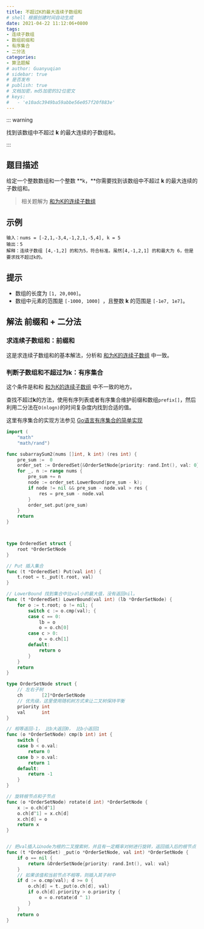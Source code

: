 ```yaml
---
title: 不超过K的最大连续子数组和
# shell 根据创建时间自动生成
date: 2021-04-22 11:12:06+0800
tags:
- 连续子数组
- 数组前缀和
- 有序集合
- 二分法
categories:
- 算法题解
# author: Guanyuqian
# sidebar: true
# 是否发布
# publish: true
# 文档加密，md5加密的32位密文
# keys:
# 	- 'e10adc3949ba59abbe56e057f20f883e'
---
```


::: warning

找到该数组中不超过 **k** 的最大连续的子数组和。

:::

<!-- more -->

## 题目描述

给定一个整数数组和一个整数 **k，**你需要找到该数组中不超过 **k** 的最大连续的子数组和。

> 相关题解为 [和为K的连续子数组](https://guanyuqian.com/content/Category/algorithm/subarraySum)

## 示例

```
输入：nums = [-2,1,-3,4,-1,2,1,-5,4], k = 5
输出：5
解释：连续子数组 [4,-1,2] 的和为5，符合标准。虽然[4,-1,2,1] 的和最大为 6，但是要求找不超过k的。
```



## 提示

- 数组的长度为 `[1, 20,000]`。
- 数组中元素的范围是 `[-1000, 1000] `，且整数 **k** 的范围是 `[-1e7, 1e7]`。

## 解法 前缀和 + 二分法

### 求连续子数组和：前缀和

这是求连续子数组和的基本解法，分析和 [和为K的连续子数组](https://guanyuqian.com/content/Category/algorithm/subarraySum) 中一致。

### 判断子数组和不超过为k：有序集合

这个条件是和和 [和为K的连续子数组](https://guanyuqian.com/content/Category/algorithm/subarraySum) 中不一致的地方。

查找不超过**k**的方法，使用有序列表或者有序集合维护前缀和数组`prefix[]`，然后利用二分法在`O(nlogn)`的时间复杂度内找到合适的值。

这里有序集合的实现方法参见 [Go语言有序集合的简单实现](https://www.guanyuqian.com/content/Category/algorithm/orderSetOfGo)

```go
import (
	"math"
	"math/rand")

func subarraySum2(nums []int, k int) (res int) {
    pre_sum :=  0
    order_set := OrderedSet{&OrderSetNode{priority: rand.Int(), val: 0}}
    for _, n := range nums {
        pre_sum += n
        node := order_set.LowerBound(pre_sum - k); 
        if node != nil && pre_sum - node.val > res {
            res = pre_sum - node.val
        }
        order_set.put(pre_sum)
    }
    return
}



type OrderedSet struct {
	root *OrderSetNode
}

// Put 插入集合
func (t *OrderedSet) Put(val int) {
	t.root = t._put(t.root, val)
}

// LowerBound 找到集合中比val小的最大值，没有返回nil。
func (t *OrderedSet) LowerBound(val int) (lb *OrderSetNode) {
	for o := t.root; o != nil; {
		switch c := o.cmp(val); {
		case c == 0:
			lb = o
			o = o.ch[0]
		case c > 0:
			o = o.ch[1]
		default:
			return o
		}
	}
	return
}

type OrderSetNode struct {
	// 左右子树
	ch       [2]*OrderSetNode
	// 优先级，这里使用随机树方式来让二叉树保持平衡
	priority int
	val      int
}

// 相等返回-1， 比b大返回0， 比b小返回1
func (o *OrderSetNode) cmp(b int) int {
	switch {
	case b < o.val:
		return 0
	case b > o.val:
		return 1
	default:
		return -1
	}
}

// 旋转根节点和子节点
func (o *OrderSetNode) rotate(d int) *OrderSetNode {
	x := o.ch[d^1]
	o.ch[d^1] = x.ch[d]
	x.ch[d] = o
	return x
}


// 把val插入以node为根的二叉搜索树，并且有一定概率对树进行旋转，返回插入后的根节点
func (t *OrderedSet) _put(o *OrderSetNode, val int) *OrderSetNode {
	if o == nil {
		return &OrderSetNode{priority: rand.Int(), val: val}
	}
	// 如果该值和当前节点不相等，则插入其子树中
	if d := o.cmp(val); d >= 0 {
		o.ch[d] = t._put(o.ch[d], val)
		if o.ch[d].priority > o.priority {
			o = o.rotate(d ^ 1)
		}
	}
	return o
}
```




